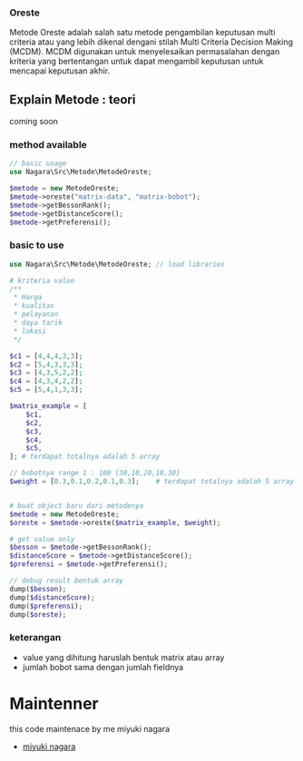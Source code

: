 ### Oreste

Metode Oreste adalah salah satu metode pengambilan keputusan multi criteria atau yang lebih dikenal dengani stilah Multi Criteria Decision Making (MCDM). MCDM digunakan untuk menyelesaikan permasalahan dengan kriteria yang bertentangan untuk dapat mengambil keputusan untuk mencapai keputusan akhir.

## Explain Metode : teori

coming soon

### method available

```php
// basic usage
use Nagara\Src\Metode\MetodeOreste;

$metode = new MetodeOreste;
$metode->oreste("matrix-data", "matrix-bobot");
$metode->getBessonRank();
$metode->getDistanceScore();
$metode->getPreferensi();

```

### basic to use

```php
use Nagara\Src\Metode\MetodeOreste; // load libraries

# kriteria value
/**
 * Harga
 * kualitas
 * pelayanan
 * daya tarik
 * lokasi
 */

$c1 = [4,4,4,3,3];
$c2 = [5,4,3,3,3];
$c3 = [4,3,5,2,2];
$c4 = [4,3,4,2,2];
$c5 = [5,4,1,3,3];

$matrix_example = [
	$c1,
	$c2,
	$c3,
	$c4,
	$c5,
]; # terdapat totalnya adalah 5 array

// bobotnya range 1 : 100 [30,10,20,10,30]
$weight = [0.3,0.1,0.2,0.1,0.3];	# terdapat totalnya adalah 5 array [c1,c2,c3,c4,c5]


# buat object baru dari metodenya
$metode = new MetodeOreste;
$oreste = $metode->oreste($matrix_example, $weight);

# get value only
$besson = $metode->getBessonRank();
$distanceScore = $metode->getDistanceScore();
$preferensi = $metode->getPreferensi();

// debug result bentuk array
dump($besson);
dump($distanceScore);
dump($preferensi);
dump($oreste);


```

### keterangan

- value yang dihitung haruslah bentuk matrix atau array
- jumlah bobot sama dengan jumlah fieldnya

# Maintenner

this code maintenace by me miyuki nagara

- [miyuki nagara](https://github.com/naagaraa/)
